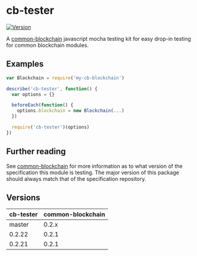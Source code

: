 # cb-tester

[![Version](http://img.shields.io/npm/v/cb-tester.svg)](https://www.npmjs.org/package/cb-tester)

A [common-blockchain](https://github.com/common-blockchain/common-blockchain) javascript mocha testing kit for easy drop-in testing for common blockchain modules.


## Examples

``` javascript
var Blockchain = require('my-cb-blockchain')

describe('cb-tester', function() {
  var options = {}

  beforeEach(function() {
    options.blockchain = new Blockchain(...)
  })

  require('cb-tester')(options)
})
```

## Further reading

See [common-blockchain](https://github.com/common-blockchain/common-blockchain) for more information as to what version of the specification this module is testing.
The major version of this package should always match that of the specification repository.


## Versions
| cb-tester | common-blockchain | 
| --------- | ----------------- |
| master    | 0.2.x             | 
| 0.2.22    | 0.2.1             | 
| 0.2.21    | 0.2.1             |
